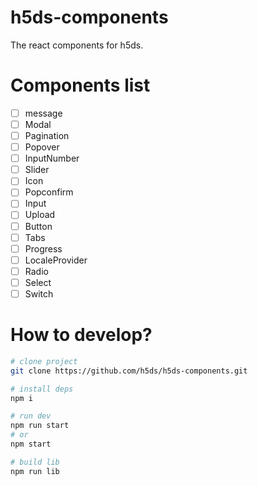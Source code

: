 # h5ds-components

The react components for h5ds.

# Components list

- [ ] message
- [ ] Modal
- [ ] Pagination
- [ ] Popover
- [ ] InputNumber
- [ ] Slider
- [ ] Icon
- [ ] Popconfirm
- [ ] Input
- [ ] Upload
- [ ] Button
- [ ] Tabs
- [ ] Progress
- [ ] LocaleProvider
- [ ] Radio
- [ ] Select
- [ ] Switch

# How to develop?

```bash
# clone project
git clone https://github.com/h5ds/h5ds-components.git

# install deps
npm i

# run dev
npm run start 
# or 
npm start

# build lib
npm run lib
```
